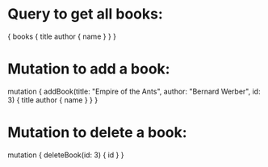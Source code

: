 # Query to get all books:
{
  books {
    title
    author {
      name
    }
  }
}

# Mutation to add a book:
mutation {
  addBook(title: "Empire of the Ants", author: "Bernard Werber", id: 3) {
    title
    author {
      name
    }
  }
}

# Mutation to delete a book:
mutation {
  deleteBook(id: 3) {
    id
  }
}